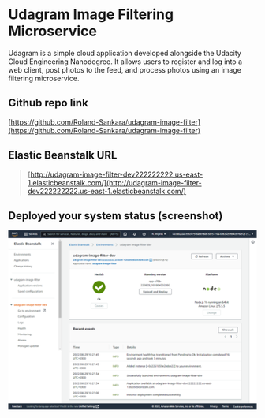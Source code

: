 # Udagram Image Filtering Microservice

Udagram is a simple cloud application developed alongside the Udacity Cloud Engineering Nanodegree. It allows users to register and log into a web client, post photos to the feed, and process photos using an image filtering microservice.

## Github repo link
[https://github.com/Roland-Sankara/udagram-image-filter](https://github.com/Roland-Sankara/udagram-image-filter)

## Elastic Beanstalk URL
> [http://udagram-image-filter-dev222222222.us-east-1.elasticbeanstalk.com/](http://udagram-image-filter-dev222222222.us-east-1.elasticbeanstalk.com/)

## Deployed your system status (screenshot)
![udagram-image-filter-dev-elasti-bean-stalk-env](./deployment_screenshots/udagram-image-filter-dev-Dashboard.png)